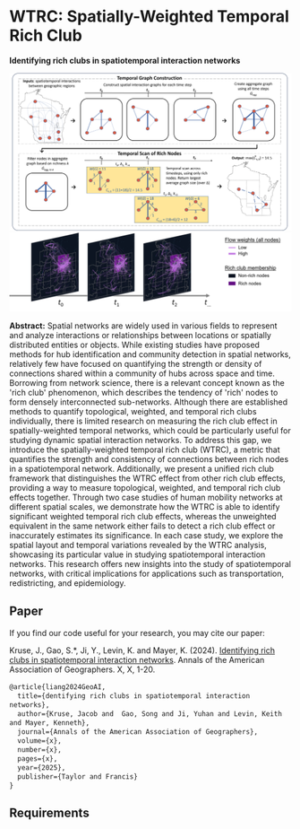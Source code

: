 # WTRC: Spatially-Weighted Temporal Rich Club

**Identifying rich clubs in spatiotemporal interaction networks**
 
![WTRC](https://github.com/GeoDS/WTRC/blob/master/wi_wtrc_ttrc_horizontal_ave.png)
![WTRC Example](https://github.com/GeoDS/WTRC/blob/master/flow_snapshots_nolabels.png)

**Abstract:** 
Spatial networks are widely used in various fields to represent and analyze interactions or relationships between locations or spatially distributed entities or objects. While existing studies have proposed methods for hub identification and community detection in spatial networks, relatively few have focused on quantifying the strength or density of connections shared within a community of hubs across space and time. Borrowing from network science, there is a relevant concept known as the 'rich club' phenomenon, which describes the tendency of 'rich' nodes to form densely interconnected sub-networks. Although there are established methods to quantify topological, weighted, and temporal rich clubs individually, there is limited research on measuring the rich club effect in spatially-weighted temporal networks, which could be particularly useful for studying dynamic spatial interaction networks. To address this gap, we introduce the spatially-weighted temporal rich club (WTRC), a metric that quantifies the strength and consistency of connections between rich nodes in a spatiotemporal network. Additionally, we present a unified rich club framework that distinguishes the WTRC effect from other rich club effects, providing a way to measure topological, weighted, and temporal rich club effects together. Through two case studies of human mobility networks at different spatial scales, we demonstrate how the WTRC is able to identify significant weighted temporal rich club effects, whereas the unweighted equivalent in the same network either fails to detect a rich club effect or inaccurately estimates its significance. In each case study, we explore the spatial layout and temporal variations revealed by the WTRC analysis, showcasing its particular value in studying spatiotemporal interaction networks. This research offers new insights into the study of spatiotemporal networks, with critical implications for applications such as transportation, redistricting, and epidemiology.

## Paper

If you find our code useful for your research, you may cite our paper:

Kruse, J., Gao, S.*, Ji, Y., Levin, K. and Mayer, K. (2024).  [Identifying rich clubs in spatiotemporal interaction networks](https://arxiv.org/abs/2210.08041). Annals of the American Association of Geographers. X, X, 1-20.


```
@article{liang2024GeoAI,
  title={dentifying rich clubs in spatiotemporal interaction networks},
  author={Kruse, Jacob and  Gao, Song and Ji, Yuhan and Levin, Keith and Mayer, Kenneth},
  journal={Annals of the American Association of Geographers},
  volume={x},
  number={x},
  pages={x},
  year={2025},
  publisher={Taylor and Francis}
}
```

## Requirements
